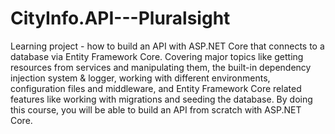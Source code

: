 # CityInfo.API---Pluralsight
Learning project - how to build an API with ASP.NET Core that connects to a database via Entity Framework Core.  Covering major topics like getting resources from services and manipulating them, the built-in dependency injection system &amp; logger, working with different environments, configuration files and middleware, and Entity Framework Core related features like working with migrations and seeding the database. By doing this course, you will be able to build an API from scratch with ASP.NET Core.
